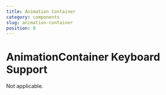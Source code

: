 ```yaml
---
title: Animation Container
category: components
slug: animation-container
position: 0
---
```

# AnimationContainer Keyboard Support

Not applicable.
